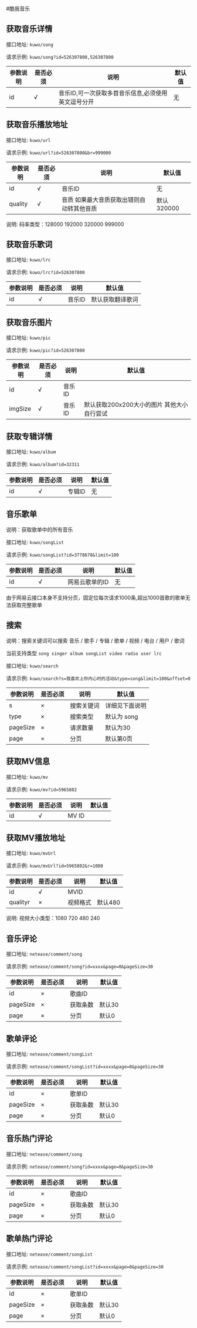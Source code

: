 #酷我音乐

## 获取音乐详情

接口地址: `kuwo/song`

请求示例: `kuwo/song?id=526307800,526307800`

|参数说明|是否必须|说明|默认值|
|------|-----|-----|---|
|id|√|音乐ID,可一次获取多首音乐信息,必须使用英文逗号分开|无|

## 获取音乐播放地址

接口地址: `kuwo/url`

请求示例: `kuwo/url?id=526307800&br=999000`

|参数说明|是否必须|说明|默认值|
|------|-----|-----|---|
|id|√|音乐ID|无|
|quality|√|音质 如果最大音质获取出错则自动转其他音质|默认320000 |

说明: 码率类型：128000 192000 320000 999000

## 获取音乐歌词

接口地址: `kuwo/lrc`

请求示例: `kuwo/lrc?id=526307800`

|参数说明|是否必须|说明|默认值|
|------|-----|-----|---|
|id|√|音乐ID|默认获取翻译歌词|

## 获取音乐图片

接口地址: `kuwo/pic`

请求示例: `kuwo/pic?id=526307800`

|参数说明|是否必须|说明|默认值|
|------|-----|-----|---|
|id|√|音乐ID||
|imgSize|√|音乐ID|默认获取200x200大小的图片 其他大小自行尝试|

## 获取专辑详情

接口地址: `kuwo/album`

请求示例: `kuwo/album?id=32311`

|参数说明|是否必须|说明|默认值|
|------|-----|-----|---|
|id|√|专辑ID|无|

## 音乐歌单

说明：获取歌单中的所有音乐

接口地址: `kuwo/songList`

请求示例: `kuwo/songList?id=3778678&limit=100`

|参数说明|是否必须|说明|默认值|
|------|-----|-----|---|
|id|√|网易云歌单的ID|无|

由于网易云接口本身不支持分页，固定位每次请求1000条,超出1000首歌的歌单无法获取完整歌单

## 搜索

说明：搜索关键词可以搜索 音乐 / 歌手 / 专辑 / 歌单 / 视频 / 电台 / 用户 / 歌词

当前支持类型 `song singer album songList video radio user lrc`

接口地址: `kuwo/search`

请求示例: `kuwo/search?s=我喜欢上你内心时的活动&type=song&limit=100&offset=0`

|参数说明|是否必须|说明|默认值|
|------|-----|-----|---|
|s|×|搜索关键词|详细见下面说明|
|type|×|搜索类型|默认为 song|
|pageSize|×|请求数量|默认为30|
|page|×|分页|默认第0页|


## 获取MV信息

接口地址: `kuwo/mv`

请求示例: `kuwo/mv?id=5965802`

|参数说明|是否必须|说明|默认值|
|------|-----|-----|---|
|id|√|MV ID||

## 获取MV播放地址

接口地址: `kuwo/mvUrl`

请求示例: `kuwo/mvUrl?id=5965802&r=1080`

|参数说明|是否必须|说明|默认值|
|------|-----|-----|---|
|id|√|MVID||
|qualityr|×|视频格式|默认480 |

说明: 视频大小类型：1080 720 480 240

## 音乐评论

接口地址: `netease/comment/song`

请求示例: `netease/comment/song?id=xxxx&page=0&pageSize=30`

|参数说明|是否必须|说明|默认值|
|------|-----|-----|---|
|id|×|歌曲ID||
|pageSize|×|获取条数|默认30 |
|page|×|分页| 默认0|


## 歌单评论

接口地址: `netease/comment/songList`

请求示例: `netease/comment/songList?id=xxxx&page=0&pageSize=30`

|参数说明|是否必须|说明|默认值|
|------|-----|-----|---|
|id|×|歌单ID||
|pageSize|×|获取条数|默认30 |
|page|×|分页| 默认0|

## 音乐热门评论

接口地址: `netease/comment/song`

请求示例: `netease/comment/song?id=xxxx&page=0&pageSize=30`

|参数说明|是否必须|说明|默认值|
|------|-----|-----|---|
|id|×|歌曲ID||
|pageSize|×|获取条数|默认30 |
|page|×|分页| 默认0|


## 歌单热门评论

接口地址: `netease/comment/songList`

请求示例: `netease/comment/songList?id=xxxx&page=0&pageSize=30`

|参数说明|是否必须|说明|默认值|
|------|-----|-----|---|
|id|×|歌单ID||
|pageSize|×|获取条数|默认30 |
|page|×|分页| 默认0|